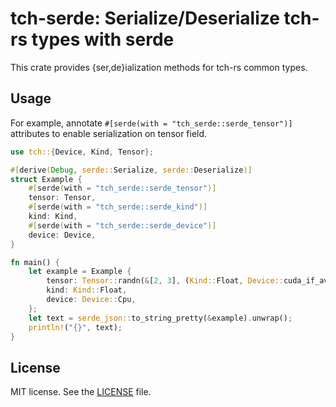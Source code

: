 # tch-serde: Serialize/Deserialize tch-rs types with serde

This crate provides {ser,de}ialization methods for tch-rs common types.

## Usage

For example, annotate `#[serde(with = "tch_serde::serde_tensor")]` attributes to enable serialization on tensor field.

```rust
use tch::{Device, Kind, Tensor};

#[derive(Debug, serde::Serialize, serde::Deserialize)]
struct Example {
    #[serde(with = "tch_serde::serde_tensor")]
    tensor: Tensor,
    #[serde(with = "tch_serde::serde_kind")]
    kind: Kind,
    #[serde(with = "tch_serde::serde_device")]
    device: Device,
}

fn main() {
    let example = Example {
        tensor: Tensor::randn(&[2, 3], (Kind::Float, Device::cuda_if_available())),
        kind: Kind::Float,
        device: Device::Cpu,
    };
    let text = serde_json::to_string_pretty(&example).unwrap();
    println!("{}", text);
}
```

## License

MIT license. See the [LICENSE](LICENSE) file.
